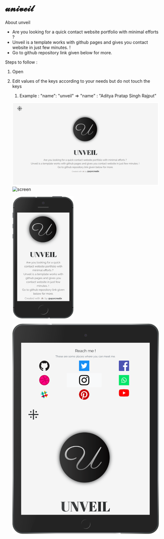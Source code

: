 # 𝓾𝓷𝓲𝓿𝓮𝓲𝓵
About unveil

- Are you looking for a quick contact website portfolio with minimal efforts ? 
- Unveil is a template works with github pages and gives you contact website in just few minutes. ! 
- Go to github repository link given below for more.

Steps to follow : 

1. Open  

   [user-json.js]: https://github.com/apsrcreatix/unveil/blob/master/userinfo/user-json.js	"user-json"

2. Edit values of the keys according to your needs but do not touch the keys

   1. Example : "name": "unveil" => "name" : "Aditya Pratap Singh Rajput"



   ![screen](https://github.com/apsrcreatix/unveil/blob/master/unveil-docs/screen-unveil-stable-1.png)
   ![screen]()

   <img src="https://github.com/apsrcreatix/unveil/blob/master/unveil-docs/localhost_unveil_(iPhone%205_SE).png" data-canonical-src="https://github.com/apsrcreatix/unveil/blob/master/unveil-docs/localhost_unveil_(iPhone%205_SE).png" width="200" height="400" />

   ![screen](https://github.com/apsrcreatix/unveil/blob/master/unveil-docs/localhost_unveil_(iPad).png)